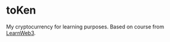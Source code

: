# toKen
My cryptocurrency for learning purposes.
Based on course from [LearnWeb3](https://learnweb3.io/]).
